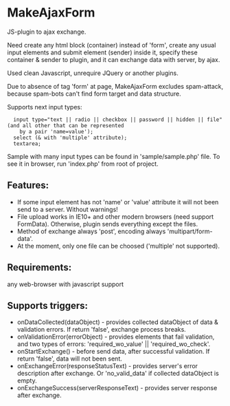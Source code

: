 MakeAjaxForm
============
JS-plugin to ajax exchange.

Need create any html block (container) instead of 'form', create any usual input elements and submit element (sender) inside it,
specify these container & sender to plugin, and it can exchange data with server, by ajax.

Used clean Javascript, unrequire JQuery or another plugins.

Due to absence of tag 'form' at page, MakeAjaxForm excludes spam-attack, because spam-bots can't find form target
and data structure.

Supports next input types:
```
  input type="text || radio || checkbox || password || hidden || file" (and all other that can be represented
    by a pair 'name=value');
  select (& with 'multiple' attribute);
  textarea;
```

Sample with many input types can be found in 'sample/sample.php' file. To see it in browser, run 'index.php' from root of project.

Features:
---------
- If some input element has not 'name' or 'value' attribute it will not been send to a server. Without warnings!
- File upload works in IE10+ and other modern browsers (need support FormData). Otherwise, plugin sends everything except the files.
- Method of exchange always 'post', encoding always 'multipart/form-data'.
- At the moment, only one file can be choosed ('multiple' not supported).

Requirements:
-------------
any web-browser with javascript support

Supports triggers:
--------------------------------
- onDataCollected(dataObject) - provides collected dataObject of data & validation errors. If return 'false', exchange process breaks.
- onValidationError(errorObject) - provides elements that fail validation, and two types of errors: 'required_wo_value' || 'required_wo_check'.
- onStartExchange() - before send data, after successful validation. If return 'false', data will not been sent.
- onExchangeError(responseStatusText) - provides server's error description after exchange. Or 'no_valid_data' if collected dataObject is empty.
- onExchangeSuccess(serverResponseText) - provides server response after exchange.


